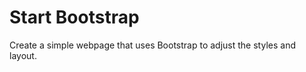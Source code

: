 Start Bootstrap
===============

Create a simple webpage that uses Bootstrap to adjust the styles and layout.